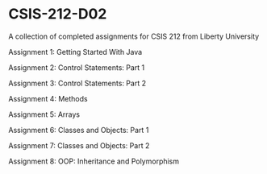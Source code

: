 # CSIS-212-D02
A collection of completed assignments for CSIS 212 from Liberty University

Assignment 1: Getting Started With Java

Assignment 2: Control Statements: Part 1

Assignment 3: Control Statements: Part 2

Assignment 4: Methods
  
Assignment 5: Arrays

Assignment 6: Classes and Objects: Part 1

Assignment 7: Classes and Objects: Part 2

Assignment 8: OOP: Inheritance and Polymorphism

